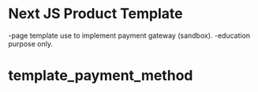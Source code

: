 # Next JS Product Template

-page template use to implement payment gateway (sandbox).
-education purpose only.
# template_payment_method
